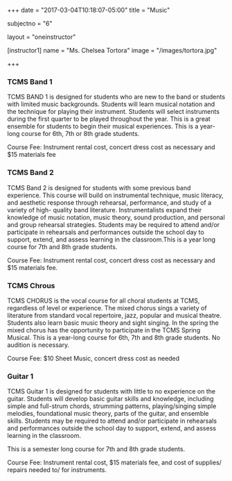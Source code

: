 +++
date = "2017-03-04T10:18:07-05:00"
title = "Music"

subjectno = "6"

layout = "oneinstructor"

[instructor1]
name = "Ms. Chelsea Tortora"
image = "/images/tortora.jpg"

+++

### TCMS Band 1

TCMS BAND 1 is designed for students who are new to the band or students with limited music backgrounds. Students will learn musical notation and the technique for playing their instrument. Students will select instruments during the first quarter to be played throughout the year. This is a great ensemble for students to begin their musical experiences. This is a year-long course for 6th, 7th or 8th grade students.

Course Fee: Instrument rental cost, concert dress cost as necessary and $15 materials fee

### TCMS Band 2

TCMS Band 2 is designed for students with some previous band experience. This course will build on instrumental technique, music literacy, and aesthetic response through rehearsal, performance, and study of a variety of high- quality band literature. Instrumentalists expand their knowledge of music notation, music theory, sound production, and personal and group rehearsal strategies. Students may be required to attend and/or participate in rehearsals and performances outside the school day to support, extend, and assess learning in the classroom.This is a year long course for 7th and 8th grade students.

Course Fee: Instrument rental cost, concert dress cost as necessary and $15 materials fee.

### TCMS Chrous

TCMS CHORUS is the vocal course for all choral students at TCMS, regardless of level or experience. The mixed chorus sings a variety of literature from standard vocal repertoire, jazz, popular and musical theatre. Students also learn basic music theory and sight singing. In the spring the mixed chorus has the opportunity to participate in the TCMS Spring Musical. This is a year-long course for 6th, 7th and 8th grade students. No audition is necessary.

Course Fee: $10 Sheet Music, concert dress cost as needed

### Guitar 1

TCMS Guitar 1 is designed for students with little to no experience on the guitar. Students will develop basic guitar skills and knowledge, including simple and full-strum chords, strumming patterns, playing/singing simple melodies, foundational music theory, parts of the guitar, and ensemble skills. Students may be required to attend and/or participate in rehearsals and performances outside the school day to support, extend, and assess learning in the classroom.

This is a semester long course for 7th and 8th grade students.

Course Fee: Instrument rental cost, $15 materials fee, and cost of supplies/ repairs needed to/ for instruments.

